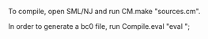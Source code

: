 To compile, open SML/NJ and run CM.make "sources.cm".

In order to generate a bc0 file, run Compile.eval "eval <your PCF exp>";
